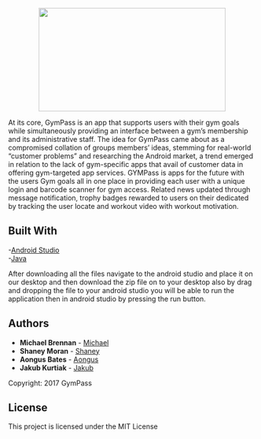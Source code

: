 <p align="center">
<img src="https://user-images.githubusercontent.com/23315228/30456564-08a6173e-999c-11e7-9d3a-30b4ce6d6711.png" width="380" height="210">
</p>

At its core, GymPass is an app that supports users with their gym goals while simultaneously providing an interface between a gym’s membership and its administrative staff. The idea for GymPass came about as a compromised collation of groups members’ ideas, stemming for real-world “customer problems” and researching the Android market, a trend emerged in relation to the lack of gym-specific apps that avail of customer data in offering gym-targeted app services. GYMPass is apps for the future with the users Gym goals all in one place in providing each user with a unique login and barcode scanner for gym access. Related news updated through message notification, trophy badges rewarded to users on their dedicated by tracking the user locate and workout video with workout motivation.
 
## Built With

-[Android Studio](https://developer.android.com/studio/index.html)<br/>
-[Java](https://www.java.com/en/)

After downloading all the files navigate to the android studio and place it on our desktop and then download the zip file on to your desktop also by drag and dropping the file to your android studio you will be able to run the application then in android studio by pressing the run button. 

## Authors

* **Michael Brennan** - [Michael](https://github.com/MichaelBrennan83)
* **Shaney Moran** - [Shaney](https://github.com/MichaelBrennan83/AndroidTeamProject) 
* **Aongus Bates** - [Aongus](https://github.com/MichaelBrennan83/AndroidTeamProject) 
* **Jakub Kurtiak** - [Jakub](https://github.com/MichaelBrennan83/AndroidTeamProject)<br/> 

Copyright: 2017 GymPass

## License

This project is licensed under the MIT License 
